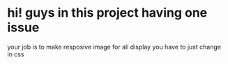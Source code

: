# hi! guys in this project having one issue 
your job is to make resposive image for all 
display 
you have to just change in css 
